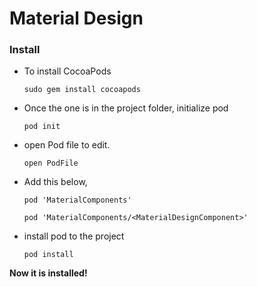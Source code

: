# Material Design

### Install

- To install CocoaPods
    ```shell
    sudo gem install cocoapods
    ```

- Once the one is in the project folder, initialize pod
    ```shell
    pod init
    ```

- open Pod file to edit.
    ```shell
    open PodFile
    ```

- Add this below, 
    ```shell
    pod 'MaterialComponents'
    ```
    ```shell
    pod 'MaterialComponents/<MaterialDesignComponent>'
    ```

- install pod to the project
    ```shell
    pod install
    ```

**Now it is installed!**